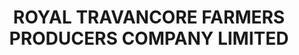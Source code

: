 ---
title: "ROYAL TRAVANCORE FARMERS PRODUCERS COMPANY LIMITED"
url: /vidyanagar/royal-travancore-farmers-producers-company-limited/
shop: Allgemein
---